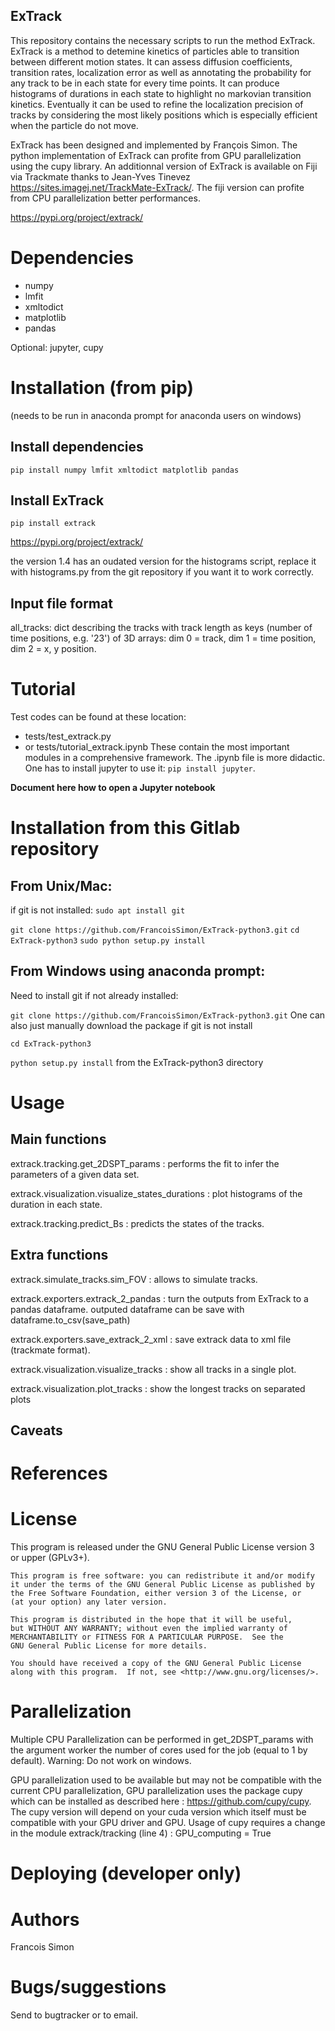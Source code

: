 ExTrack
-------

This repository contains the necessary scripts to run the method ExTrack. ExTrack is a method to detemine kinetics of particles able to transition between different motion states. It can assess diffusion coefficients, transition rates, localization error as well as annotating the probability for any track to be in each state for every time points. It can produce histograms of durations in each state to highlight no markovian transition kinetics. Eventually it can be used to refine the localization precision of tracks by considering the most likely positions which is especially efficient when the particle do not move.

ExTrack has been designed and implemented by François Simon. The python implementation of ExTrack can profite from GPU parallelization using the cupy library. An additionnal version of ExTrack is available on Fiji via Trackmate thanks to Jean-Yves Tinevez https://sites.imagej.net/TrackMate-ExTrack/. The fiji version can profite from CPU parallelization better performances.

https://pypi.org/project/extrack/

# Dependencies

- numpy
- lmfit
- xmltodict
- matplotlib
- pandas

Optional: jupyter, cupy

# Installation (from pip)

(needs to be run in anaconda prompt for anaconda users on windows)

## Install dependencies

`pip install numpy lmfit xmltodict matplotlib pandas`

## Install ExTrack

`pip install extrack`

https://pypi.org/project/extrack/

the version 1.4 has an oudated version for the histograms script, replace it with histograms.py from the git repository if you want it to work correctly.

## Input file format

all_tracks: dict describing the tracks with track length as keys (number of time positions, e.g. '23') of 3D arrays: dim 0 = track, dim 1 = time position, dim 2 = x, y position.

# Tutorial

Test codes can be found at these location: 
- tests/test_extrack.py
- or tests/tutorial_extrack.ipynb
These contain the most important modules in a comprehensive framework. 
The .ipynb file is more didactic. One has to install jupyter to use it: `pip install jupyter`.

**Document here how to open a Jupyter notebook**

# Installation from this Gitlab repository

## From Unix/Mac:
if git is not installed:
`sudo apt install git`

`git clone https://github.com/FrancoisSimon/ExTrack-python3.git`
`cd ExTrack-python3`
`sudo python setup.py install`

## From Windows using anaconda prompt:
Need to install git if not already installed:

`git clone https://github.com/FrancoisSimon/ExTrack-python3.git` One can also just manually download the package if git is not install

`cd ExTrack-python3`

`python setup.py install` from the ExTrack-python3 directory


# Usage
## Main functions

extrack.tracking.get_2DSPT_params : performs the fit to infer the parameters of a given data set.

extrack.visualization.visualize_states_durations : plot histograms of the duration in each state.

extrack.tracking.predict_Bs : predicts the states of the tracks.

## Extra functions

extrack.simulate_tracks.sim_FOV : allows to simulate tracks.

extrack.exporters.extrack_2_pandas : turn the outputs from ExTrack to a pandas dataframe. outputed dataframe can be save with dataframe.to_csv(save_path)

extrack.exporters.save_extrack_2_xml : save extrack data to xml file (trackmate format).

extrack.visualization.visualize_tracks : show all tracks in a single plot.

extrack.visualization.plot_tracks : show the longest tracks on separated plots

## Caveats

# References

# License
This program is released under the GNU General Public License version 3 or upper (GPLv3+).

    This program is free software: you can redistribute it and/or modify
    it under the terms of the GNU General Public License as published by
    the Free Software Foundation, either version 3 of the License, or
    (at your option) any later version.

    This program is distributed in the hope that it will be useful,
    but WITHOUT ANY WARRANTY; without even the implied warranty of
    MERCHANTABILITY or FITNESS FOR A PARTICULAR PURPOSE.  See the
    GNU General Public License for more details.

    You should have received a copy of the GNU General Public License
    along with this program.  If not, see <http://www.gnu.org/licenses/>.

# Parallelization

Multiple CPU Parallelization can be performed in get_2DSPT_params with the argument worker the number of cores used for the job (equal to 1 by default).
Warning: Do not work on windows.

GPU parallelization used to be available but may not be compatible with the current CPU parallelization, GPU parallelization uses the package cupy which can be installed as described here : https://github.com/cupy/cupy. The cupy version will depend on your cuda version which itself must be compatible with your GPU driver and GPU. Usage of cupy requires a change in the module extrack/tracking (line 4) : GPU_computing = True

# Deploying (developer only)

# Authors
Francois Simon

# Bugs/suggestions
Send to bugtracker or to email.
